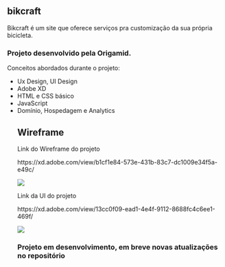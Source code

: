   <h2>bikcraft</h2>

  <p> Bikcraft é um site que oferece serviços pra customização da sua própria bicicleta.</p>
  <h3> Projeto desenvolvido pela Origamid.</h3>
  <p> Conceitos abordados durante o projeto: </p>
  <ul>
  <li>Ux Design, UI Design</li>
  <li>Adobe XD</li>
  <li>HTML e CSS básico</li>
  <li>JavaScript</li>
  <li>Domínio, Hospedagem e Analytics</li>
 
  <h2>Wireframe</h2>
  <p> Link do Wireframe do projeto</p>
  https://xd.adobe.com/view/b1cf1e84-573e-431b-83c7-dc1009e34f5a-e49c/
  <p><img src="https://user-images.githubusercontent.com/62725777/92046168-93280580-ed58-11ea-974c-d07861c8d91a.jpg"></p>

  <p> Link da UI do projeto</p>
  https://xd.adobe.com/view/13cc0f09-ead1-4e4f-9112-8688fc4c6ee1-469f/
  <p><img src="https://user-images.githubusercontent.com/62725777/92046923-1007af00-ed5a-11ea-8bbf-7df20150d34d.jpg"></p>

  <h3> Projeto em desenvolvimento, em breve novas atualizações no repositório</h3>
